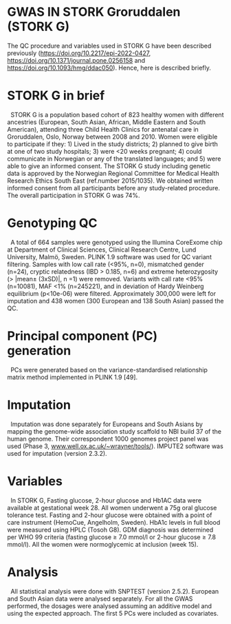 # GWAS IN STORK Groruddalen (STORK G)

The QC procedure and variables used in STORK G have been described previously (https://doi.org/10.2217/epi-2022-0427, https://doi.org/10.1371/journal.pone.0256158 and https://doi.org/10.1093/hmg/ddac050). Hence, here is described briefly. 
 
# STORK G in brief 
 
STORK G is a population based cohort of 823 healthy women with different ancestries (European, South Asian, African, Middle Eastern and South American), attending three Child Health Clinics for antenatal care in Groruddalen, Oslo, Norway between 2008 and 2010. Women were eligible to participate if they: 1) Lived in the study districts; 2) planned to give birth at one of two study hospitals; 3) were <20 weeks pregnant; 4) could communicate in Norwegian or any of the translated languages; and 5) were able to give an informed consent. The STORK G study including genetic data is approved by the Norwegian Regional Committee for Medical Health Research Ethics South East (ref.number 2015/1035). We obtained written informed consent from all participants before any study-related procedure. The overall participation in STORK G was 74%.
 
# Genotyping QC
 
A total of 664 samples were genotyped using the Illumina CoreExome chip at Department of Clinical Sciences, Clinical Research Centre, Lund University, Malmö, Sweden. PLINK 1.9 software was used for QC variant filtering. Samples with low call rate (<95%, n=0), mismatched gender (n=24), cryptic relatedness (IBD > 0.185, n=6) and extreme heterozygosity (> |mean± (3xSD)|, n =1) were removed. 
Variants with call rate <95% (n=10081), MAF <1% (n=245221), and in deviation of Hardy Weinberg equilibrium (p<10e-06) were filtered. Approximately 300,000 were left for imputation and 438 women (300 European and 138 South Asian) passed the QC.
 
# Principal component (PC) generation
 
PCs were generated based on the variance-standardised relationship matrix method implemented in PLINK 1.9 [49].
 
# Imputation
 
Imputation was done separately for Europeans and South Asians by mapping the genome-wide association study scaffold to NBI build 37 of the human genome. Their correspondent 1000 genomes project panel was used (Phase 3, www.well.ox.ac.uk/~wrayner/tools/). IMPUTE2 software was used for imputation (version 2.3.2).
 
# Variables
 
In STORK G, Fasting glucose, 2-hour glucose and Hb1AC data were available at gestational week 28. All women underwent a 75g oral glucose tolerance test. Fasting and 2-hour glucose were obtained with a point of care instrument (HemoCue, Angelholm, Sweden). HbA1c levels in full blood were measured using HPLC (Tosoh G8). GDM diagnosis was determined per WHO 99 criteria (fasting glucose ≥ 7.0 mmol/l or 2-hour glucose ≥ 7.8 mmol/l). All the women were normoglycemic at inclusion (week 15).
 
# Analysis
 
All statistical analysis were done with SNPTEST (version 2.5.2). European and South Asian data were analysed separately. For all the GWAS performed, the dosages were analysed assuming an additive model and using the expected approach. The first 5 PCs were included as covariates.





